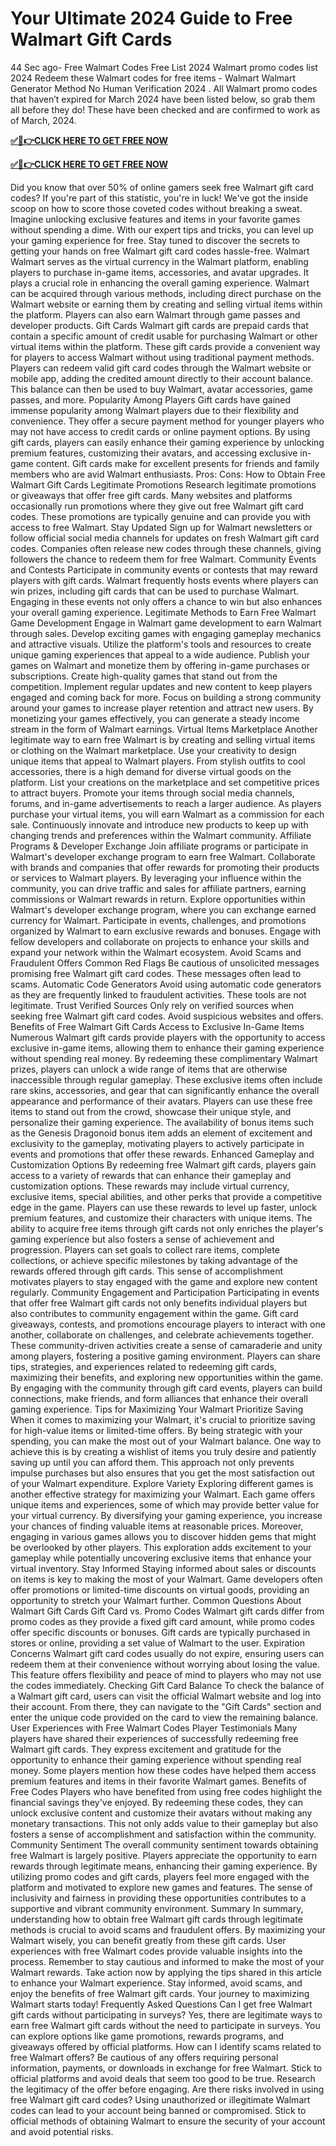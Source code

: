 # Your Ultimate 2024 Guide to Free Walmart Gift Cards
44 Sec ago- Free Walmart Codes Free List 2024 Walmart promo codes list 2024 Redeem these Walmart codes for free items - Walmart Walmart Generator Method No Human Verification 2024 . All Walmart promo codes that haven’t expired for March 2024 have been listed below, so grab them all before they do! These have been checked and are confirmed to work as of March, 2024.

**[✅🔴👉CLICK HERE TO GET FREE NOW](https://usa.offerznz.com/walmart%20gift%20card/)**

**[✅🔴👉CLICK HERE TO GET FREE NOW](https://usa.offerznz.com/walmart%20gift%20card/)**

Did you know that over 50% of online gamers seek free Walmart gift card codes? If you're part of this statistic, you're in luck! We've got the inside scoop on how to score those coveted codes without breaking a sweat. Imagine unlocking exclusive features and items in your favorite games without spending a dime. With our expert tips and tricks, you can level up your gaming experience for free. Stay tuned to discover the secrets to getting your hands on free Walmart gift card codes hassle-free.
Walmart
Walmart serves as the virtual currency in the Walmart platform, enabling players to purchase in-game items, accessories, and avatar upgrades. It plays a crucial role in enhancing the overall gaming experience.
Walmart can be acquired through various methods, including direct purchase on the Walmart website or earning them by creating and selling virtual items within the platform. Players can also earn Walmart through game passes and developer products.
Gift Cards
Walmart gift cards are prepaid cards that contain a specific amount of credit usable for purchasing Walmart or other virtual items within the platform. These gift cards provide a convenient way for players to access Walmart without using traditional payment methods.
Players can redeem valid gift card codes through the Walmart website or mobile app, adding the credited amount directly to their account balance. This balance can then be used to buy Walmart, avatar accessories, game passes, and more.
Popularity Among Players
Gift cards have gained immense popularity among Walmart players due to their flexibility and convenience. They offer a secure payment method for younger players who may not have access to credit cards or online payment options.
By using gift cards, players can easily enhance their gaming experience by unlocking premium features, customizing their avatars, and accessing exclusive in-game content. Gift cards make for excellent presents for friends and family members who are avid Walmart enthusiasts.
Pros:
Cons:
How to Obtain Free Walmart Gift Cards
Legitimate Promotions
Research legitimate promotions or giveaways that offer free gift cards. Many websites and platforms occasionally run promotions where they give out free Walmart gift card codes. These promotions are typically genuine and can provide you with access to free Walmart.
Stay Updated
Sign up for Walmart newsletters or follow official social media channels for updates on fresh Walmart gift card codes. Companies often release new codes through these channels, giving followers the chance to redeem them for free Walmart.
Community Events and Contests
Participate in community events or contests that may reward players with gift cards. Walmart frequently hosts events where players can win prizes, including gift cards that can be used to purchase Walmart. Engaging in these events not only offers a chance to win but also enhances your overall gaming experience.
Legitimate Methods to Earn Free Walmart
Game Development
Engage in Walmart game development to earn Walmart through sales. Develop exciting games with engaging gameplay mechanics and attractive visuals. Utilize the platform's tools and resources to create unique gaming experiences that appeal to a wide audience. Publish your games on Walmart and monetize them by offering in-game purchases or subscriptions.
Create high-quality games that stand out from the competition. Implement regular updates and new content to keep players engaged and coming back for more. Focus on building a strong community around your games to increase player retention and attract new users. By monetizing your games effectively, you can generate a steady income stream in the form of Walmart earnings.
Virtual Items Marketplace
Another legitimate way to earn free Walmart is by creating and selling virtual items or clothing on the Walmart marketplace. Use your creativity to design unique items that appeal to Walmart players. From stylish outfits to cool accessories, there is a high demand for diverse virtual goods on the platform.
List your creations on the marketplace and set competitive prices to attract buyers. Promote your items through social media channels, forums, and in-game advertisements to reach a larger audience. As players purchase your virtual items, you will earn Walmart as a commission for each sale. Continuously innovate and introduce new products to keep up with changing trends and preferences within the Walmart community.
Affiliate Programs & Developer Exchange
Join affiliate programs or participate in Walmart's developer exchange program to earn free Walmart. Collaborate with brands and companies that offer rewards for promoting their products or services to Walmart players. By leveraging your influence within the community, you can drive traffic and sales for affiliate partners, earning commissions or Walmart rewards in return.
Explore opportunities within Walmart's developer exchange program, where you can exchange earned currency for Walmart. Participate in events, challenges, and promotions organized by Walmart to earn exclusive rewards and bonuses. Engage with fellow developers and collaborate on projects to enhance your skills and expand your network within the Walmart ecosystem.
Avoid Scams and Fraudulent Offers
Common Red Flags
Be cautious of unsolicited messages promising free Walmart gift card codes. These messages often lead to scams.
Automatic Code Generators
Avoid using automatic code generators as they are frequently linked to fraudulent activities. These tools are not legitimate.
Trust Verified Sources
Only rely on verified sources when seeking free Walmart gift card codes. Avoid suspicious websites and offers.
Benefits of Free Walmart Gift Cards
Access to Exclusive In-Game Items
Numerous Walmart gift cards provide players with the opportunity to access exclusive in-game items, allowing them to enhance their gaming experience without spending real money. By redeeming these complimentary Walmart prizes, players can unlock a wide range of items that are otherwise inaccessible through regular gameplay. These exclusive items often include rare skins, accessories, and gear that can significantly enhance the overall appearance and performance of their avatars.
Players can use these free items to stand out from the crowd, showcase their unique style, and personalize their gaming experience. The availability of bonus items such as the Genesis Dragonoid bonus item adds an element of excitement and exclusivity to the gameplay, motivating players to actively participate in events and promotions that offer these rewards.
Enhanced Gameplay and Customization Options
By redeeming free Walmart gift cards, players gain access to a variety of rewards that can enhance their gameplay and customization options. These rewards may include virtual currency, exclusive items, special abilities, and other perks that provide a competitive edge in the game. Players can use these rewards to level up faster, unlock premium features, and customize their characters with unique items.
The ability to acquire free items through gift cards not only enriches the player's gaming experience but also fosters a sense of achievement and progression. Players can set goals to collect rare items, complete collections, or achieve specific milestones by taking advantage of the rewards offered through gift cards. This sense of accomplishment motivates players to stay engaged with the game and explore new content regularly.
Community Engagement and Participation
Participating in events that offer free Walmart gift cards not only benefits individual players but also contributes to community engagement within the game. Gift card giveaways, contests, and promotions encourage players to interact with one another, collaborate on challenges, and celebrate achievements together. These community-driven activities create a sense of camaraderie and unity among players, fostering a positive gaming environment.
Players can share tips, strategies, and experiences related to redeeming gift cards, maximizing their benefits, and exploring new opportunities within the game. By engaging with the community through gift card events, players can build connections, make friends, and form alliances that enhance their overall gaming experience.
Tips for Maximizing Your Walmart
Prioritize Saving
When it comes to maximizing your Walmart, it's crucial to prioritize saving for high-value items or limited-time offers. By being strategic with your spending, you can make the most out of your Walmart balance.
One way to achieve this is by creating a wishlist of items you truly desire and patiently saving up until you can afford them. This approach not only prevents impulse purchases but also ensures that you get the most satisfaction out of your Walmart expenditure.
Explore Variety
Exploring different games is another effective strategy for maximizing your Walmart. Each game offers unique items and experiences, some of which may provide better value for your virtual currency. By diversifying your gaming experience, you increase your chances of finding valuable items at reasonable prices.
Moreover, engaging in various games allows you to discover hidden gems that might be overlooked by other players. This exploration adds excitement to your gameplay while potentially uncovering exclusive items that enhance your virtual inventory.
Stay Informed
Staying informed about sales or discounts on items is key to making the most of your Walmart. Game developers often offer promotions or limited-time discounts on virtual goods, providing an opportunity to stretch your Walmart further.
Common Questions About Walmart Gift Cards
Gift Card vs. Promo Codes
Walmart gift cards differ from promo codes as they provide a fixed gift card amount, while promo codes offer specific discounts or bonuses. Gift cards are typically purchased in stores or online, providing a set value of Walmart to the user.
Expiration Concerns
Walmart gift card codes usually do not expire, ensuring users can redeem them at their convenience without worrying about losing the value. This feature offers flexibility and peace of mind to players who may not use the codes immediately.
Checking Gift Card Balance
To check the balance of a Walmart gift card, users can visit the official Walmart website and log into their account. From there, they can navigate to the "Gift Cards" section and enter the unique code provided on the card to view the remaining balance.
User Experiences with Free Walmart Codes
Player Testimonials
Many players have shared their experiences of successfully redeeming free Walmart gift cards. They express excitement and gratitude for the opportunity to enhance their gaming experience without spending real money. Some players mention how these codes have helped them access premium features and items in their favorite Walmart games.
Benefits of Free Codes
Players who have benefited from using free codes highlight the financial savings they've enjoyed. By redeeming these codes, they can unlock exclusive content and customize their avatars without making any monetary transactions. This not only adds value to their gameplay but also fosters a sense of accomplishment and satisfaction within the community.
Community Sentiment
The overall community sentiment towards obtaining free Walmart is largely positive. Players appreciate the opportunity to earn rewards through legitimate means, enhancing their gaming experience. By utilizing promo codes and gift cards, players feel more engaged with the platform and motivated to explore new games and features. The sense of inclusivity and fairness in providing these opportunities contributes to a supportive and vibrant community environment.
Summary
In summary, understanding how to obtain free Walmart gift cards through legitimate methods is crucial to avoid scams and fraudulent offers. By maximizing your Walmart wisely, you can benefit greatly from these gift cards. User experiences with free Walmart codes provide valuable insights into the process. Remember to stay cautious and informed to make the most of your Walmart rewards.
Take action now by applying the tips shared in this article to enhance your Walmart experience. Stay informed, avoid scams, and enjoy the benefits of free Walmart gift cards. Your journey to maximizing Walmart starts today!
Frequently Asked Questions
Can I get free Walmart gift cards without participating in surveys?
Yes, there are legitimate ways to earn free Walmart gift cards without the need to participate in surveys. You can explore options like game promotions, rewards programs, and giveaways offered by official platforms.
How can I identify scams related to free Walmart offers?
Be cautious of any offers requiring personal information, payments, or downloads in exchange for free Walmart. Stick to official platforms and avoid deals that seem too good to be true. Research the legitimacy of the offer before engaging.
Are there risks involved in using free Walmart gift card codes?
Using unauthorized or illegitimate Walmart codes can lead to your account being banned or compromised. Stick to official methods of obtaining Walmart to ensure the security of your account and avoid potential risks.
